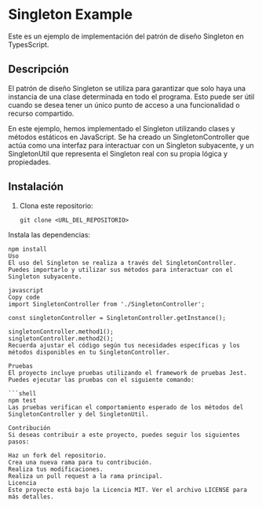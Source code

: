 
# Singleton Example

Este es un ejemplo de implementación del patrón de diseño Singleton en TypesScript.

## Descripción

El patrón de diseño Singleton se utiliza para garantizar que solo haya una instancia de una clase determinada en todo el programa. Esto puede ser útil cuando se desea tener un único punto de acceso a una funcionalidad o recurso compartido.

En este ejemplo, hemos implementado el Singleton utilizando clases y métodos estáticos en JavaScript. Se ha creado un SingletonController que actúa como una interfaz para interactuar con un Singleton subyacente, y un SingletonUtil que representa el Singleton real con su propia lógica y propiedades.

## Instalación

1. Clona este repositorio:

   ```shell
   git clone <URL_DEL_REPOSITORIO>
Instala las dependencias:

   ```shell
   npm install
Uso
El uso del Singleton se realiza a través del SingletonController. Puedes importarlo y utilizar sus métodos para interactuar con el Singleton subyacente.

javascript
Copy code
import SingletonController from './SingletonController';

const singletonController = SingletonController.getInstance();

singletonController.method1();
singletonController.method2();
Recuerda ajustar el código según tus necesidades específicas y los métodos disponibles en tu SingletonController.

Pruebas
El proyecto incluye pruebas utilizando el framework de pruebas Jest. Puedes ejecutar las pruebas con el siguiente comando:

   ```shell
   npm test
Las pruebas verifican el comportamiento esperado de los métodos del SingletonController y del SingletonUtil.

Contribución
Si deseas contribuir a este proyecto, puedes seguir los siguientes pasos:

Haz un fork del repositorio.
Crea una nueva rama para tu contribución.
Realiza tus modificaciones.
Realiza un pull request a la rama principal.
Licencia
Este proyecto está bajo la Licencia MIT. Ver el archivo LICENSE para más detalles.



